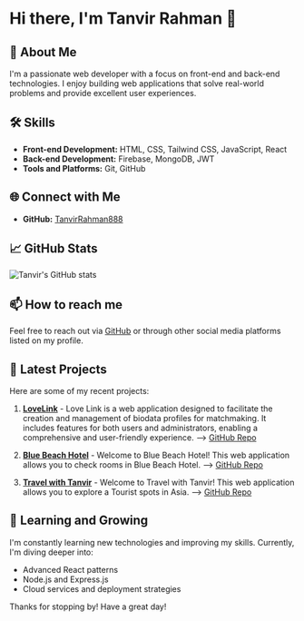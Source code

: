 # Hi there, I'm Tanvir Rahman 👋

## 🚀 About Me
I'm a passionate web developer with a focus on front-end and back-end technologies. I enjoy building web applications that solve real-world problems and provide excellent user experiences.

## 🛠️ Skills
- **Front-end Development:** HTML, CSS, Tailwind CSS, JavaScript, React
- **Back-end Development:** Firebase, MongoDB, JWT
- **Tools and Platforms:** Git, GitHub

## 🌐 Connect with Me
- **GitHub:** [TanvirRahman888](https://github.com/TanvirRahman888)

## 📈 GitHub Stats
![Tanvir's GitHub stats](https://github-readme-stats.vercel.app/api?username=TanvirRahman888&show_icons=true&theme=radical)

## 📫 How to reach me
Feel free to reach out via [GitHub](https://github.com/TanvirRahman888) or through other social media platforms listed on my profile.

## 📝 Latest Projects
Here are some of my recent projects:

1. [**LoveLink**](https://lovelink-d8a3d.web.app/) - Love Link is a web application designed to facilitate the creation and management of biodata profiles for matchmaking. It includes features for both users and administrators, enabling a comprehensive and user-friendly experience. --> [GitHub Repo](https://github.com/TanvirRahman888/LoveLink-Client)

2. [**Blue Beach Hotel**](https://blue-beach-hotel.web.app/) - Welcome to Blue Beach Hotel! This web application allows you to check rooms in Blue Beach Hotel. --> [GitHub Repo](https://github.com/TanvirRahman888/Blue-Beach-Hotel-Client)
3. [**Travel with Tanvir**](https://travel-with-tanvir.web.app/) - Welcome to Travel with Tanvir! This web application allows you to explore a Tourist spots in Asia. --> [GitHub Repo](https://github.com/TanvirRahman888/Travel-With-Tanvir-Client)

## 🌱 Learning and Growing
I'm constantly learning new technologies and improving my skills. Currently, I'm diving deeper into:
- Advanced React patterns
- Node.js and Express.js
- Cloud services and deployment strategies

Thanks for stopping by! Have a great day!

